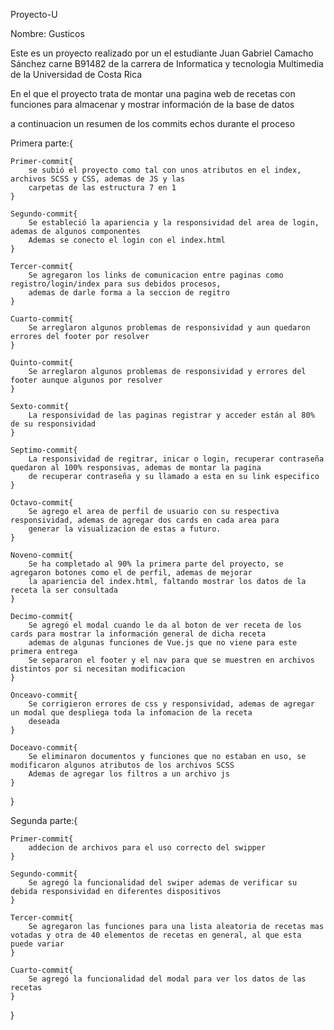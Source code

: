 Proyecto-U

Nombre: Gusticos

Este es un proyecto realizado por un el estudiante Juan Gabriel Camacho Sánchez carne B91482 de la carrera de 
Informatica y tecnologia Multimedia de la Universidad de Costa Rica

En el que el proyecto trata de montar una pagina web de recetas con funciones para almacenar y mostrar información 
de la base de datos

a continuacion un resumen de los commits echos durante el proceso

Primera parte:{

    Primer-commit{
        se subió el proyecto como tal con unos atributos en el index, archivos SCSS y CSS, ademas de JS y las
        carpetas de las estructura 7 en 1
    }

    Segundo-commit{
        Se estableció la apariencia y la responsividad del area de login, ademas de algunos componentes
        Ademas se conecto el login con el index.html
    }

    Tercer-commit{
        Se agregaron los links de comunicacion entre paginas como registro/login/index para sus debidos procesos,
        ademas de darle forma a la seccion de regitro
    }

    Cuarto-commit{
        Se arreglaron algunos problemas de responsividad y aun quedaron errores del footer por resolver
    }

    Quinto-commit{
        Se arreglaron algunos problemas de responsividad y errores del footer aunque algunos por resolver
    }

    Sexto-commit{
        La responsividad de las paginas registrar y acceder están al 80% de su responsividad
    }

    Septimo-commit{
        La responsividad de regitrar, inicar o login, recuperar contraseña quedaron al 100% responsivas, ademas de montar la pagina
        de recuperar contraseña y su llamado a esta en su link especifico
    }

    Octavo-commit{
        Se agrego el area de perfil de usuario con su respectiva responsividad, ademas de agregar dos cards en cada area para 
        generar la visualizacion de estas a futuro.
    }

    Noveno-commit{
        Se ha completado al 90% la primera parte del proyecto, se agregaron botones como el de perfil, ademas de mejorar
        la apariencia del index.html, faltando mostrar los datos de la receta la ser consultada
    }

    Decimo-commit{
        Se agregó el modal cuando le da al boton de ver receta de los cards para mostrar la información general de dicha receta
        ademas de algunas funciones de Vue.js que no viene para este primera entrega
        Se separaron el footer y el nav para que se muestren en archivos distintos por si necesitan modificacion
    }

    Onceavo-commit{
        Se corrigieron errores de css y responsividad, ademas de agregar un modal que despliega toda la infomacion de la receta
        deseada
    }

    Doceavo-commit{
        Se eliminaron documentos y funciones que no estaban en uso, se modificaron algunos atributos de los archivos SCSS
        Ademas de agregar los filtros a un archivo js
    }
}

Segunda parte:{

    Primer-commit{
        addecion de archivos para el uso correcto del swipper
    }

    Segundo-commit{
        Se agregó la funcionalidad del swiper ademas de verificar su debida responsividad en diferentes dispositivos
    }

    Tercer-commit{
        Se agregaron las funciones para una lista aleatoria de recetas mas votadas y otra de 40 elementos de recetas en general, al que esta puede variar
    }

    Cuarto-commit{
        Se agregó la funcionalidad del modal para ver los datos de las recetas
    }
}